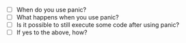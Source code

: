 - [ ] When do you use panic?
- [ ] What happens when you use panic?
- [ ] Is it possible to still execute some code after using panic?
- [ ] If yes to the above, how?
